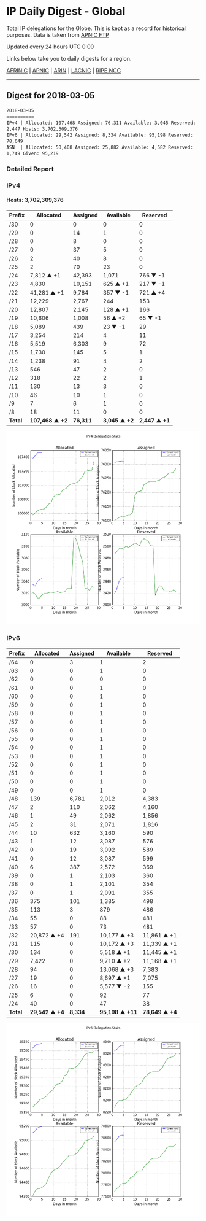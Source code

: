 # IP Daily Digest - Global

Total IP delegations for the Globe. This is kept as a record for historical purposes. Data is taken from [APNIC FTP](https://ftp.apnic.net/)

Updated every 24 hours UTC 0:00

Links below take you to daily digests for a region.

[AFRINIC](./archives/AFRINIC/) | [APNIC](./archives/APNIC/) | [ARIN](./archives/ARIN/) | [LACNIC](./archives/LACNIC/) | [RIPE NCC](./archives/RIPE_NCC/)

---

## Digest for 2018-03-05
```
2018-03-05
==========
IPv4 | Allocated: 107,468 Assigned: 76,311 Available: 3,045 Reserved: 2,447 Hosts: 3,702,309,376
IPv6 | Allocated: 29,542 Assigned: 8,334 Available: 95,198 Reserved: 78,649
ASN  | Allocated: 50,408 Assigned: 25,882 Available: 4,582 Reserved: 1,749 Given: 95,219
```

### Detailed Report

### IPv4

#### Hosts: **3,702,309,376**

| Prefix | Allocated | Assigned | Available | Reserved |
| ----- | ----- | ----- | ----- | ----- |
| /30 | 0 | 0 | 0 | 0 |
| /29 | 0 | 14 | 1 | 0 |
| /28 | 0 | 8 | 0 | 0 |
| /27 | 0 | 37 | 5 | 0 |
| /26 | 2 | 40 | 8 | 0 |
| /25 | 2 | 70 | 23 | 0 |
| /24 | 7,812 ▲ +1 | 42,393 | 1,071 | 766 ▼ -1 |
| /23 | 4,830 | 10,151 | 625 ▲ +1 | 217 ▼ -1 |
| /22 | 41,281 ▲ +1 | 9,784 | 357 ▼ -1 | 721 ▲ +4 |
| /21 | 12,229 | 2,767 | 244 | 153 |
| /20 | 12,807 | 2,145 | 128 ▲ +1 | 166 |
| /19 | 10,606 | 1,008 | 56 ▲ +2 | 65 ▼ -1 |
| /18 | 5,089 | 439 | 23 ▼ -1 | 29 |
| /17 | 3,254 | 214 | 4 | 11 |
| /16 | 5,519 | 6,303 | 9 | 72 |
| /15 | 1,730 | 145 | 5 | 1 |
| /14 | 1,238 | 91 | 4 | 2 |
| /13 | 546 | 47 | 2 | 0 |
| /12 | 318 | 22 | 2 | 1 |
| /11 | 130 | 13 | 3 | 0 |
| /10 | 46 | 10 | 1 | 0 |
| /9 | 7 | 6 | 1 | 0 |
| /8 | 18 | 11 | 0 | 0 |
| **Total** | **107,468 ▲ +2** | **76,311** | **3,045 ▲ +2** | **2,447 ▲ +1** |

![ipv4-stats](ipv4-figure.png)

### IPv6

| Prefix | Allocated | Assigned | Available | Reserved |
| ----- | ----- | ----- | ----- | ----- |
| /64 | 0 | 3 | 1 | 2 |
| /63 | 0 | 0 | 1 | 0 |
| /62 | 0 | 0 | 0 | 0 |
| /61 | 0 | 0 | 1 | 0 |
| /60 | 0 | 0 | 1 | 0 |
| /59 | 0 | 0 | 1 | 0 |
| /58 | 0 | 0 | 1 | 0 |
| /57 | 0 | 0 | 1 | 0 |
| /56 | 0 | 0 | 1 | 0 |
| /55 | 0 | 0 | 1 | 0 |
| /54 | 0 | 0 | 1 | 0 |
| /53 | 0 | 0 | 1 | 0 |
| /52 | 0 | 0 | 1 | 0 |
| /51 | 0 | 0 | 1 | 0 |
| /50 | 0 | 0 | 1 | 0 |
| /49 | 0 | 0 | 1 | 0 |
| /48 | 139 | 6,781 | 2,012 | 4,383 |
| /47 | 2 | 110 | 2,062 | 4,160 |
| /46 | 1 | 49 | 2,062 | 1,856 |
| /45 | 2 | 31 | 2,071 | 1,816 |
| /44 | 10 | 632 | 3,160 | 590 |
| /43 | 1 | 12 | 3,087 | 576 |
| /42 | 0 | 19 | 3,092 | 589 |
| /41 | 0 | 12 | 3,087 | 599 |
| /40 | 6 | 387 | 2,572 | 369 |
| /39 | 0 | 1 | 2,103 | 360 |
| /38 | 0 | 1 | 2,101 | 354 |
| /37 | 0 | 1 | 2,091 | 355 |
| /36 | 375 | 101 | 1,385 | 498 |
| /35 | 113 | 3 | 879 | 486 |
| /34 | 55 | 0 | 88 | 481 |
| /33 | 57 | 0 | 73 | 481 |
| /32 | 20,872 ▲ +4 | 191 | 10,177 ▲ +3 | 11,861 ▲ +1 |
| /31 | 115 | 0 | 10,172 ▲ +3 | 11,339 ▲ +1 |
| /30 | 134 | 0 | 5,518 ▲ +1 | 11,445 ▲ +1 |
| /29 | 7,422 | 0 | 9,710 ▲ +2 | 11,168 ▲ +1 |
| /28 | 94 | 0 | 13,068 ▲ +3 | 7,383 |
| /27 | 19 | 0 | 8,697 ▲ +1 | 7,075 |
| /26 | 16 | 0 | 5,577 ▼ -2 | 155 |
| /25 | 6 | 0 | 92 | 77 |
| /24 | 40 | 0 | 47 | 38 |
| **Total** | **29,542 ▲ +4** | **8,334** | **95,198 ▲ +11** | **78,649 ▲ +4** |

![ipv6-stats](ipv6-figure.png)